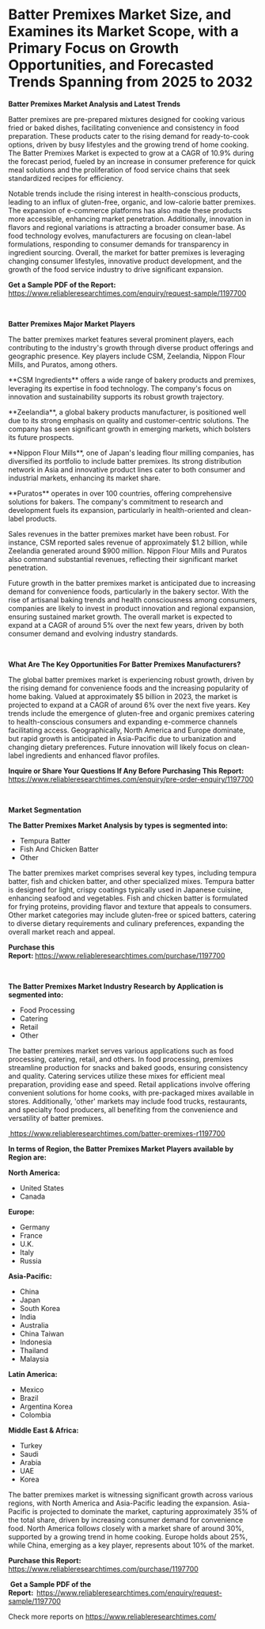 <p><h1>Batter Premixes Market Size, and Examines its Market Scope, with a Primary Focus on Growth Opportunities, and Forecasted Trends Spanning from 2025 to 2032</h1></p><p><strong>Batter Premixes Market Analysis and Latest Trends</strong></p>
<p><p>Batter premixes are pre-prepared mixtures designed for cooking various fried or baked dishes, facilitating convenience and consistency in food preparation. These products cater to the rising demand for ready-to-cook options, driven by busy lifestyles and the growing trend of home cooking. The Batter Premixes Market is expected to grow at a CAGR of 10.9% during the forecast period, fueled by an increase in consumer preference for quick meal solutions and the proliferation of food service chains that seek standardized recipes for efficiency.</p><p>Notable trends include the rising interest in health-conscious products, leading to an influx of gluten-free, organic, and low-calorie batter premixes. The expansion of e-commerce platforms has also made these products more accessible, enhancing market penetration. Additionally, innovation in flavors and regional variations is attracting a broader consumer base. As food technology evolves, manufacturers are focusing on clean-label formulations, responding to consumer demands for transparency in ingredient sourcing. Overall, the market for batter premixes is leveraging changing consumer lifestyles, innovative product development, and the growth of the food service industry to drive significant expansion.</p></p>
<p><strong>Get a Sample PDF of the Report:&nbsp;</strong> <a href="https://www.reliableresearchtimes.com/enquiry/request-sample/1197700?utm_campaign=2222&utm_medium=2&utm_source=Github&utm_content=ia&utm_term=07042025&utm_id=batter-premixes">https://www.reliableresearchtimes.com/enquiry/request-sample/1197700</a></p>
<p>&nbsp;</p>
<p><strong>Batter Premixes Major Market Players</strong></p>
<p><p>The batter premixes market features several prominent players, each contributing to the industry's growth through diverse product offerings and geographic presence. Key players include CSM, Zeelandia, Nippon Flour Mills, and Puratos, among others.</p><p>**CSM Ingredients** offers a wide range of bakery products and premixes, leveraging its expertise in food technology. The company's focus on innovation and sustainability supports its robust growth trajectory.</p><p>**Zeelandia**, a global bakery products manufacturer, is positioned well due to its strong emphasis on quality and customer-centric solutions. The company has seen significant growth in emerging markets, which bolsters its future prospects.</p><p>**Nippon Flour Mills**, one of Japan's leading flour milling companies, has diversified its portfolio to include batter premixes. Its strong distribution network in Asia and innovative product lines cater to both consumer and industrial markets, enhancing its market share.</p><p>**Puratos** operates in over 100 countries, offering comprehensive solutions for bakers. The company's commitment to research and development fuels its expansion, particularly in health-oriented and clean-label products.</p><p>Sales revenues in the batter premixes market have been robust. For instance, CSM reported sales revenue of approximately $1.2 billion, while Zeelandia generated around $900 million. Nippon Flour Mills and Puratos also command substantial revenues, reflecting their significant market penetration.</p><p>Future growth in the batter premixes market is anticipated due to increasing demand for convenience foods, particularly in the bakery sector. With the rise of artisanal baking trends and health consciousness among consumers, companies are likely to invest in product innovation and regional expansion, ensuring sustained market growth. The overall market is expected to expand at a CAGR of around 5% over the next few years, driven by both consumer demand and evolving industry standards.</p></p>
<p>&nbsp;</p>
<p><strong>What Are The Key Opportunities For Batter Premixes Manufacturers?</strong></p>
<p><p>The global batter premixes market is experiencing robust growth, driven by the rising demand for convenience foods and the increasing popularity of home baking. Valued at approximately $5 billion in 2023, the market is projected to expand at a CAGR of around 6% over the next five years. Key trends include the emergence of gluten-free and organic premixes catering to health-conscious consumers and expanding e-commerce channels facilitating access. Geographically, North America and Europe dominate, but rapid growth is anticipated in Asia-Pacific due to urbanization and changing dietary preferences. Future innovation will likely focus on clean-label ingredients and enhanced flavor profiles.</p></p>
<p><strong>Inquire or Share Your Questions If Any Before Purchasing This Report:</strong> <a href="https://www.reliableresearchtimes.com/enquiry/pre-order-enquiry/1197700?utm_campaign=2222&utm_medium=2&utm_source=Github&utm_content=ia&utm_term=07042025&utm_id=batter-premixes">https://www.reliableresearchtimes.com/enquiry/pre-order-enquiry/1197700</a></p>
<p>&nbsp;</p>
<p><strong>Market Segmentation</strong></p>
<p><strong>The Batter Premixes Market Analysis by types is segmented into:</strong></p>
<p><ul><li>Tempura Batter</li><li>Fish And Chicken Batter</li><li>Other</li></ul></p>
<p><p>The batter premixes market comprises several key types, including tempura batter, fish and chicken batter, and other specialized mixes. Tempura batter is designed for light, crispy coatings typically used in Japanese cuisine, enhancing seafood and vegetables. Fish and chicken batter is formulated for frying proteins, providing flavor and texture that appeals to consumers. Other market categories may include gluten-free or spiced batters, catering to diverse dietary requirements and culinary preferences, expanding the overall market reach and appeal.</p></p>
<p><strong>Purchase this Report:&nbsp;</strong><a href="https://www.reliableresearchtimes.com/purchase/1197700?utm_campaign=2222&utm_medium=2&utm_source=Github&utm_content=ia&utm_term=07042025&utm_id=batter-premixes">https://www.reliableresearchtimes.com/purchase/1197700</a></p>
<p>&nbsp;</p>
<p><strong>The Batter Premixes Market Industry Research by Application is segmented into:</strong></p>
<p><ul><li>Food Processing</li><li>Catering</li><li>Retail</li><li>Other</li></ul></p>
<p><p>The batter premixes market serves various applications such as food processing, catering, retail, and others. In food processing, premixes streamline production for snacks and baked goods, ensuring consistency and quality. Catering services utilize these mixes for efficient meal preparation, providing ease and speed. Retail applications involve offering convenient solutions for home cooks, with pre-packaged mixes available in stores. Additionally, 'other' markets may include food trucks, restaurants, and specialty food producers, all benefiting from the convenience and versatility of batter premixes.</p></p>
<p><a href="https://www.reliableresearchtimes.com/batter-premixes-r1197700?utm_campaign=2222&utm_medium=2&utm_source=Github&utm_content=ia&utm_term=07042025&utm_id=batter-premixes">&nbsp;https://www.reliableresearchtimes.com/batter-premixes-r1197700</a></p>
<p><strong>In terms of Region, the Batter Premixes Market Players available by Region are:</strong></p>
<p>
    <p> <strong> North America: </strong>
        <ul>
            <li>United States</li>
            <li>Canada</li>
        </ul>
        </p> 
    <p> <strong> Europe: </strong>
        <ul>
            <li>Germany</li>
            <li>France</li>
            <li>U.K.</li>
            <li>Italy</li>
            <li>Russia</li>
        </ul>
        </p> 
    <p> <strong> Asia-Pacific: </strong>
        <ul>
            <li>China</li>
            <li>Japan</li>
            <li>South Korea</li>
            <li>India</li>
            <li>Australia</li>
            <li>China Taiwan</li>
            <li>Indonesia</li>
            <li>Thailand</li>
            <li>Malaysia</li>
        </ul>
        </p> 
    <p> <strong> Latin America: </strong>
        <ul>
            <li>Mexico</li>
            <li>Brazil</li>
            <li>Argentina Korea</li>
            <li>Colombia</li>
        </ul>
        </p> 
    <p> <strong> Middle East & Africa: </strong>
        <ul>
            <li>Turkey</li>
            <li>Saudi</li>
            <li>Arabia</li>
            <li>UAE</li>
            <li>Korea</li>
        </ul>
    </p>
    </p>
<p><p>The batter premixes market is witnessing significant growth across various regions, with North America and Asia-Pacific leading the expansion. Asia-Pacific is projected to dominate the market, capturing approximately 35% of the total share, driven by increasing consumer demand for convenience food. North America follows closely with a market share of around 30%, supported by a growing trend in home cooking. Europe holds about 25%, while China, emerging as a key player, represents about 10% of the market.</p></p>
<p><strong>Purchase this Report: </strong><a href="https://www.reliableresearchtimes.com/purchase/1197700?utm_campaign=2222&utm_medium=2&utm_source=Github&utm_content=ia&utm_term=07042025&utm_id=batter-premixes">https://www.reliableresearchtimes.com/purchase/1197700</a></p>
<p>&nbsp;<strong>Get a Sample PDF of the Report:&nbsp;&nbsp;</strong><a href="https://www.reliableresearchtimes.com/enquiry/request-sample/1197700?utm_campaign=2222&utm_medium=2&utm_source=Github&utm_content=ia&utm_term=07042025&utm_id=batter-premixes">https://www.reliableresearchtimes.com/enquiry/request-sample/1197700</a></p>
<p><strong></strong></p>
<p>Check more reports on <a href="https://www.reliableresearchtimes.com/?utm_campaign=2222&utm_medium=2&utm_source=Github&utm_content=ia&utm_term=07042025&utm_id=batter-premixes">https://www.reliableresearchtimes.com/</a></p>